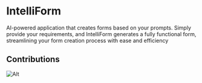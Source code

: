 # IntelliForm

AI-powered application that creates forms based on your prompts. Simply provide your requirements, and IntelliForm generates a fully functional form, streamlining your form creation process with ease and efficiency

## Contributions

![Alt](https://repobeats.axiom.co/api/embed/71c90736d91dfddcb43a093da9a0181e4cb4a636.svg "Repobeats analytics image")
